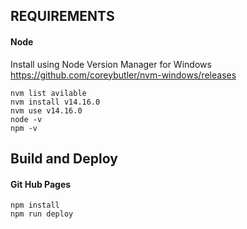 ## REQUIREMENTS

#### Node

Install using Node Version Manager for Windows
https://github.com/coreybutler/nvm-windows/releases

````
nvm list avilable
nvm install v14.16.0
nvm use v14.16.0
node -v
npm -v
````

## Build and Deploy

#### Git Hub Pages

````
npm install
npm run deploy
````